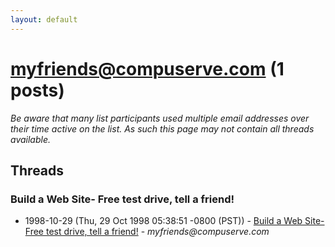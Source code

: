 ```yaml
---
layout: default
---
```


# myfriends@compuserve.com (1 posts)

_Be aware that many list participants used multiple email addresses over their time active on the list. As such this page may not contain all threads available._

## Threads

### Build a Web Site- Free test drive, tell a friend!
+ 1998-10-29 (Thu, 29 Oct 1998 05:38:51 -0800 (PST)) - [Build a Web Site- Free test drive, tell a friend!](/archive/1998/10/393558cb9e8cc750b35dac34dd321b259aa8b18a06ba7d51efe05e9fe3ad8ba1) - _myfriends@compuserve.com_

